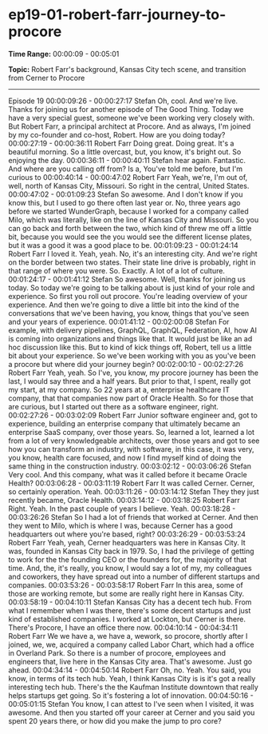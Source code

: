 # ep19-01-robert-farr-journey-to-procore

**Time Range:** 00:00:09 - 00:05:01

**Topic:** Robert Farr's background, Kansas City tech scene, and transition from Cerner to Procore

---
Episode 19
00:00:09:26 - 00:00:27:17
Stefan
Oh, cool. And we're live. Thanks for joining us for another episode of The Good Thing. Today we
have a very special guest, someone we've been working very closely with. But Robert Farr, a
principal architect at Procore. And as always, I'm joined by my co-founder and co-host, Robert.
How are you doing today?
00:00:27:19 - 00:00:36:11
Robert Farr
Doing great. Doing great. It's a beautiful morning. So a little overcast, but, you know, it's bright
out. So enjoying the day.
00:00:36:11 - 00:00:40:11
Stefan
hear again.
Fantastic. And where are you calling off from? Is a, You've told me before, but I'm curious to
00:00:40:14 - 00:00:47:02
Robert Farr
Yeah, we're, I'm out of, well, north of Kansas City, Missouri. So right in the central, United
States.
00:00:47:02 - 00:01:09:23
Stefan
So awesome. And I don't know if you know this, but I used to go there often last year or. No,
three years ago before we started WunderGraph, because I worked for a company called Milo,
which was literally, like on the line of Kansas City and Missouri. So you can go back and forth
between the two, which kind of threw me off a little bit, because you would see the you would
see the different license plates, but it was a good it was a good place to be.
00:01:09:23 - 00:01:24:14
Robert Farr
I loved it. Yeah, yeah. No, it's an interesting city. And we're right on the border between two
states. Their state line drive is probably, right in that range of where you were. So. Exactly. A lot
of a lot of culture.
00:01:24:17 - 00:01:41:12
Stefan
So awesome. Well, thanks for joining us today. So today we're going to be talking about is just
kind of your role and experience. So first you roll out procore. You're leading overview of your
experience. And then we're going to dive a little bit into the kind of the conversations that we've
been having, you know, things that you've seen and your years of experience.
00:01:41:12 - 00:02:00:08
Stefan
For example, with delivery pipelines, GraphQL, GraphQL, Federation, AI, how AI is coming into
organizations and things like that. It would just be like an ad hoc discussion like this. But to kind
of kick things off, Robert, tell us a little bit about your experience. So we've been working with
you as you've been a procore but where did your journey begin?
00:02:00:10 - 00:02:27:26
Robert Farr
Yeah, yeah. So I've, you know, my procore journey has been the last, I would say three and a
half years. But prior to that, I spent, really got my start, at my company. So 22 years at a,
enterprise healthcare IT company, that that companies now part of Oracle Health. So for those
that are curious, but I started out there as a software engineer, right.
00:02:27:26 - 00:03:02:09
Robert Farr
Junior software engineer and, got to experience, building an enterprise company that ultimately
became an enterprise SaaS company, over those years. So, learned a lot, learned a lot from a
lot of very knowledgeable architects, over those years and got to see how you can transform an
industry, with software, in this case, it was very, you know, health care focused, and now I find
myself kind of doing the same thing in the construction industry.
00:03:02:12 - 00:03:06:26
Stefan
Very cool. And this company, what was it called before it became Oracle Health?
00:03:06:28 - 00:03:11:19
Robert Farr
It was called Cerner. Cerner, so certainly operation. Yeah.
00:03:11:26 - 00:03:14:12
Stefan
They they just recently became, Oracle Health.
00:03:14:12 - 00:03:18:25
Robert Farr
Right. Yeah. In the past couple of years I believe. Yeah.
00:03:18:28 - 00:03:26:26
Stefan
So I had a lot of friends that worked at Cerner. And then they went to Milo, which is where I was,
because Cerner has a good headquarters out where you're based, right?
00:03:26:29 - 00:03:53:24
Robert Farr
Yeah, yeah, Cerner headquarters was here in Kansas City. It was, founded in Kansas City back
in 1979. So, I had the privilege of getting to work for the the founding CEO or the founders for,
the majority of that time. And, the, it's really, you know, I would say a lot of my, my colleagues
and coworkers, they have spread out into a number of different startups and companies.
00:03:53:26 - 00:03:58:17
Robert Farr
In this area, some of those are working remote, but some are really right here in Kansas City.
00:03:58:19 - 00:04:10:11
Stefan
Kansas City has a decent tech hub. From what I remember when I was there, there's some
decent startups and just kind of established companies. I worked at Lockton, but Cerner is
there. There's Procore, I have an office there now.
00:04:10:14 - 00:04:34:11
Robert Farr
We we have a, we have a, wework, so procore, shortly after I joined, we, we, acquired a
company called Labor Chart, which had a office in Overland Park. So there is a number of
procore, employees and engineers that, live here in the Kansas City area. That's awesome. Just
go ahead.
00:04:34:14 - 00:04:50:14
Robert Farr
Oh, no. Yeah. You said, you know, in terms of its tech hub. Yeah, I think Kansas City is is it's got
a really interesting tech hub. There's the the Kaufman Institute downtown that really helps
startups get going. So it's fostering a lot of innovation.
00:04:50:16 - 00:05:01:15
Stefan
You know, I can attest to I've seen when I visited, it was awesome. And then you started off your
career at Cerner and you said you spent 20 years there, or how did you make the jump to pro
core?